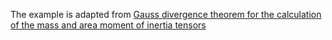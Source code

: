 The example is adapted from [Gauss divergence theorem for the calculation of the mass and area moment of inertia tensors](https://doi.org/10.1007/s00707-025-04419-1)
